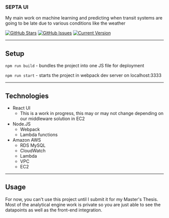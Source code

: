 ### SEPTA UI
My main work on machine learning and predicting when transit systems are going to be late due to various conditions like the weather


[![GitHub Stars](https://img.shields.io/github/stars/mhorger3/SEPTA-UI.svg)](https://github.com/mhorger3/SEPTA-UI/stargazers) [![GitHub Issues](https://img.shields.io/github/issues/mhorger3/SEPTA-UI.svg)](https://github.com/mhorger3/SEPTA-UI/issues) [![Current Version](https://img.shields.io/badge/version-1.0.1-green.svg)](https://github.com/mhorger3/SEPTA-UI)

---

## Setup

`npm run build` - bundles the project into one JS file for deployment

`npm run start` - starts the project in webpack dev server on localhost:3333

---

## Technologies

* React UI
  * This is a work in progress, this may or may not change depending on our middleware solution in EC2
* Node.JS
  * Webpack
  * Lambda functions
* Amazon AWS 
  * RDS MySQL
  * CloudWatch
  * Lambda
  * VPC
  * EC2

---

## Usage

  For now, you can't use this project until I submit it for my Master's Thesis. Most of the analytical engine work is private so you are just able to see the datapoints as well as the front-end integration.
